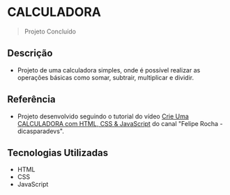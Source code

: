 # CALCULADORA  

> Projeto Concluído  

## Descrição  

- Projeto de uma calculadora simples, onde é possível realizar as operações básicas como somar, subtrair, multiplicar e dividir.  

## Referência  

- Projeto desenvolvido seguindo o tutorial do vídeo <a href="https://www.youtube.com/watch?v=93wPYo1pjic">Crie Uma CALCULADORA com HTML, CSS & JavaScript</a> do canal "Felipe Rocha - dicasparadevs".  

## Tecnologias Utilizadas  

- HTML  
- CSS  
- JavaScript  

